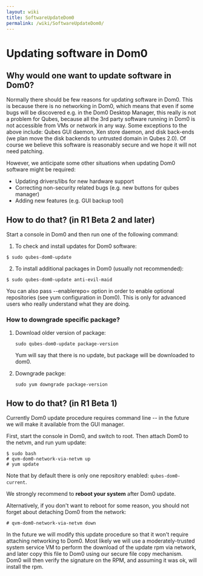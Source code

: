 ```yaml
---
layout: wiki
title: SoftwareUpdateDom0
permalink: /wiki/SoftwareUpdateDom0/
---
```


Updating software in Dom0
=========================

Why would one want to update software in Dom0?
----------------------------------------------

Normally there should be few reasons for updating software in Dom0. This is because there is no networking in Dom0, which means that even if some bugs will be discovered e.g. in the Dom0 Desktop Manager, this really is not a problem for Qubes, because all the 3rd party software running in Dom0 is not accessible from VMs or network in any way. Some exceptions to the above include: Qubes GUI daemon, Xen store daemon, and disk back-ends (we plan move the disk backends to untrusted domain in Qubes 2.0). Of course we believe this software is reasonably secure and we hope it will not need patching.

However, we anticipate some other situations when updating Dom0 software might be required:

-   Updating drivers/libs for new hardware support
-   Correcting non-security related bugs (e.g. new buttons for qubes manager)
-   Adding new features (e.g. GUI backup tool)

How to do that? (in R1 Beta 2 and later)
----------------------------------------

Start a console in Dom0 and then run one of the following command:

1) To check and install updates for Dom0 software:

``` {.wiki}
$ sudo qubes-dom0-update
```

2) To install additional packages in Dom0 (usually not recommended):

``` {.wiki}
$ sudo qubes-dom0-update anti-evil-maid
```

You can also pass --enablerepo= option in order to enable optional repositories (see yum configuration in Dom0). This is only for advanced users who really understand what they are doing.

### How to downgrade specific package?

1.  Download older version of package:

    ``` {.wiki}
    sudo qubes-dom0-update package-version
    ```

    Yum will say that there is no update, but package will be downloaded to dom0.

2.  Downgrade packge:

    ``` {.wiki}
    sudo yum downgrade package-version
    ```

How to do that? (in R1 Beta 1)
------------------------------

Currently Dom0 update procedure requires command line -- in the future we will make it available from the GUI manager.

First, start the console in Dom0, and switch to root. Then attach Dom0 to the netvm, and run yum update:

``` {.wiki}
$ sudo bash
# qvm-dom0-network-via-netvm up
# yum update
```

Note that by default there is only one repository enabled: ```qubes-dom0-current```.

We strongly recommend to **reboot your system** after Dom0 update.

Alternatively, if you don't want to reboot for some reason, you should not forget about detaching Dom0 from the network:

``` {.wiki}
# qvm-dom0-network-via-netvm down
```

In the future we will modify this update procedure so that it won't require attaching networking to Dom0. Most likely we will use a moderately-trusted system service VM to perform the download of the update rpm via network, and later copy this file to Dom0 using our secure file copy mechanism. Dom0 will then verify the signature on the RPM, and assuming it was ok, will install the rpm.

